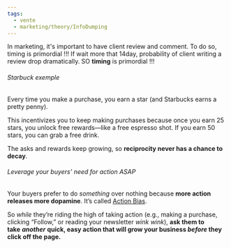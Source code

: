 ```yaml
---
tags:
  - vente
  - marketing/theory/InfoDumping
---
```


In marketing, it's important to have client review and comment. To do so, timing is primordial !!!
If wait more that 14day, probability of client writing a review drop dramatically.
SO **timing** is primordial !!!


###### Starbuck exemple
Every time you make a purchase, you earn a star (and Starbucks earns a pretty penny).

This incentivizes you to keep making purchases because once you earn 25 stars, you unlock free rewards—like a free espresso shot. If you earn 50 stars, you can grab a free drink.

The asks and rewards keep growing, so **reciprocity never has a chance to decay**.


###### Leverage your buyers’ need for action ASAP

Your buyers prefer to do _something_ over nothing because **more action releases more dopamine**. It’s called [Action Bias](https://click.convertkit-mail4.com/38uq46nrlxadu8665dfrh4n98pnns7/8ghlq9mkbohld7n90efk/aHR0cHM6Ly9jdXN0b21lcmNhbXAuY28vYWN0aW9uLWJpYXMv).

So *while* they’re riding the high of taking action (e.g., making a purchase, clicking “Follow,” or reading your newsletter *_wink wink_*), **ask them to take** _**another**_ **quick, easy action that will grow your business *before* they click off the page.**
